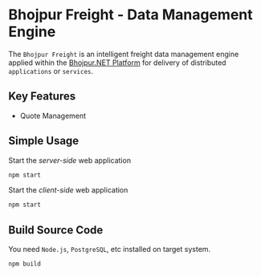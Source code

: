 # Bhojpur Freight - Data Management Engine

The `Bhojpur Freight` is an intelligent freight data management engine applied
within the [Bhojpur.NET Platform](https://github.com/bhojpur/platform/) for
delivery of distributed `applications` or `services`.

## Key Features

- Quote Management

## Simple Usage

Start the *server-side* web application

```bash
npm start
```

Start the *client-side* web application

```bash
npm start
```

## Build Source Code

You need `Node.js`, `PostgreSQL`, etc installed on target system.

```bash
npm build
```
